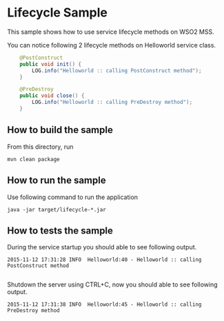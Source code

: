 # Lifecycle Sample

This sample shows how to use service lifecycle methods on WSO2 MSS.

You can notice following 2 lifecycle methods on Helloworld service class.

```java
    @PostConstruct
    public void init() {
        LOG.info("Helloworld :: calling PostConstruct method");
    }

    @PreDestroy
    public void close() {
        LOG.info("Helloworld :: calling PreDestroy method");
    }

```

How to build the sample
------------------------------------------
From this directory, run

```
mvn clean package
```

How to run the sample
------------------------------------------
Use following command to run the application
```
java -jar target/lifecycle-*.jar
```

How to tests the sample
------------------------------------------

During the service startup you should able to see following output.
```
2015-11-12 17:31:28 INFO  Helloworld:40 - Helloworld :: calling PostConstruct method


```

Shutdown the server using CTRL+C, now you should able to see following output.

```
2015-11-12 17:31:38 INFO  Helloworld:45 - Helloworld :: calling PreDestroy method

```
